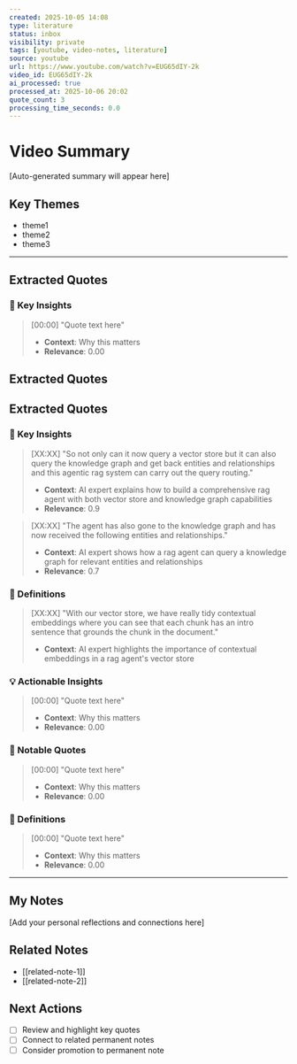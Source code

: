 ```yaml
---
created: 2025-10-05 14:08
type: literature
status: inbox
visibility: private
tags: [youtube, video-notes, literature]
source: youtube
url: https://www.youtube.com/watch?v=EUG65dIY-2k
video_id: EUG65dIY-2k
ai_processed: true
processed_at: 2025-10-06 20:02
quote_count: 3
processing_time_seconds: 0.0
---
```


# Video Summary

[Auto-generated summary will appear here]

## Key Themes

- theme1
- theme2
- theme3

---

## Extracted Quotes

### 🎯 Key Insights

> [00:00] "Quote text here"
> - **Context**: Why this matters
> - **Relevance**: 0.00


## Extracted Quotes


## Extracted Quotes

### 🎯 Key Insights

> [XX:XX] "So not only can it now query a vector store but it can also query the knowledge graph and get back entities and relationships and this agentic rag system can carry out the query routing."
> - **Context**: AI expert explains how to build a comprehensive rag agent with both vector store and knowledge graph capabilities
> - **Relevance**: 0.9

> [XX:XX] "The agent has also gone to the knowledge graph and has now received the following entities and relationships."
> - **Context**: AI expert shows how a rag agent can query a knowledge graph for relevant entities and relationships
> - **Relevance**: 0.7

### 📖 Definitions

> [XX:XX] "With our vector store, we have really tidy contextual embeddings where you can see that each chunk has an intro sentence that grounds the chunk in the document."
> - **Context**: AI expert highlights the importance of contextual embeddings in a rag agent's vector store

### 💡 Actionable Insights

> [00:00] "Quote text here"
> - **Context**: Why this matters
> - **Relevance**: 0.00

### 📝 Notable Quotes

> [00:00] "Quote text here"
> - **Context**: Why this matters
> - **Relevance**: 0.00

### 📖 Definitions

> [00:00] "Quote text here"
> - **Context**: Why this matters
> - **Relevance**: 0.00

---

## My Notes

[Add your personal reflections and connections here]

## Related Notes

- [[related-note-1]]
- [[related-note-2]]

## Next Actions

- [ ] Review and highlight key quotes
- [ ] Connect to related permanent notes
- [ ] Consider promotion to permanent note
